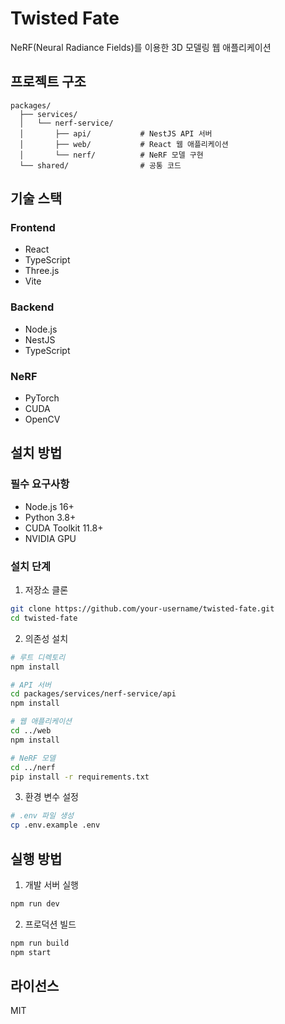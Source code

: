 # Twisted Fate

NeRF(Neural Radiance Fields)를 이용한 3D 모델링 웹 애플리케이션

## 프로젝트 구조

```
packages/
  ├── services/
  │   └── nerf-service/
  │       ├── api/           # NestJS API 서버
  │       ├── web/           # React 웹 애플리케이션
  │       └── nerf/          # NeRF 모델 구현
  └── shared/                # 공통 코드
```

## 기술 스택

### Frontend
- React
- TypeScript
- Three.js
- Vite

### Backend
- Node.js
- NestJS
- TypeScript

### NeRF
- PyTorch
- CUDA
- OpenCV

## 설치 방법

### 필수 요구사항
- Node.js 16+
- Python 3.8+
- CUDA Toolkit 11.8+
- NVIDIA GPU

### 설치 단계

1. 저장소 클론
```bash
git clone https://github.com/your-username/twisted-fate.git
cd twisted-fate
```

2. 의존성 설치
```bash
# 루트 디렉토리
npm install

# API 서버
cd packages/services/nerf-service/api
npm install

# 웹 애플리케이션
cd ../web
npm install

# NeRF 모델
cd ../nerf
pip install -r requirements.txt
```

3. 환경 변수 설정
```bash
# .env 파일 생성
cp .env.example .env
```

## 실행 방법

1. 개발 서버 실행
```bash
npm run dev
```

2. 프로덕션 빌드
```bash
npm run build
npm start
```

## 라이선스

MIT 